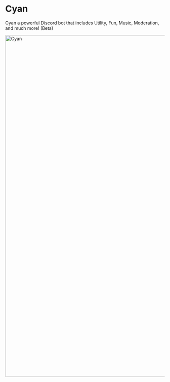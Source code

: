 # Cyan
Cyan a powerful Discord bot that includes Utility, Fun, Music, Moderation, and much more! (Beta)


<img width="1080" height="1080" align="center" style="float: left; margin: 0 10px 0 0;" alt="Cyan" src="https://cdn.discordapp.com/attachments/841728122633715743/862763004894380032/1625745841258.png?width=480&height=480"> 
